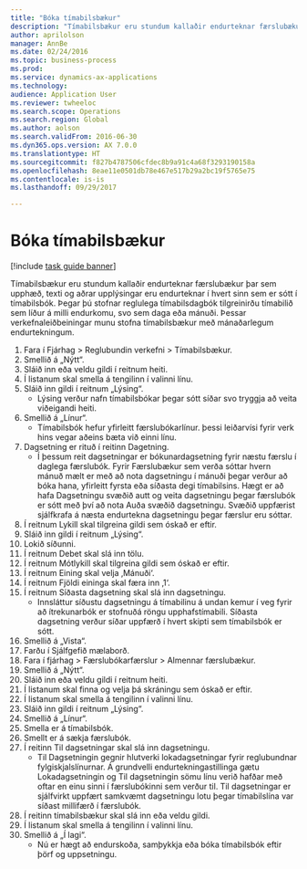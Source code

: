 ```yaml
--- 
title: "Bóka tímabilsbækur"
description: "Tímabilsbækur eru stundum kallaðir endurteknar færslubækur þar sem upphæð, texti og aðrar upplýsingar eru endurteknar í hvert sinn sem er sótt í tímabilsbók."
author: aprilolson
manager: AnnBe
ms.date: 02/24/2016
ms.topic: business-process
ms.prod: 
ms.service: dynamics-ax-applications
ms.technology: 
audience: Application User
ms.reviewer: twheeloc
ms.search.scope: Operations
ms.search.region: Global
ms.author: aolson
ms.search.validFrom: 2016-06-30
ms.dyn365.ops.version: AX 7.0.0
ms.translationtype: HT
ms.sourcegitcommit: f827b4787506cfdec8b9a91c4a68f3293190158a
ms.openlocfilehash: 8eae11e0501db78e467e517b29a2bc19f5765e75
ms.contentlocale: is-is
ms.lasthandoff: 09/29/2017

---
```

# <a name="post-periodic-journals"></a>Bóka tímabilsbækur

[!include [task guide banner](../../includes/task-guide-banner.md)]

Tímabilsbækur eru stundum kallaðir endurteknar færslubækur þar sem upphæð, texti og aðrar upplýsingar eru endurteknar í hvert sinn sem er sótt í tímabilsbók. Þegar þú stofnar reglulega tímabilsdagbók tilgreinirðu tímabilið sem líður á milli endurkomu, svo sem daga eða mánuði. Þessar verkefnaleiðbeiningar munu stofna tímabilsbækur með mánaðarlegum endurtekningum.



1. Fara í Fjárhag > Reglubundin verkefni > Tímabilsbækur.
2. Smellið á „Nýtt“.
3. Sláið inn eða veldu gildi í reitnum heiti.
4. Í listanum skal smella á tengilinn í valinni línu.
5. Sláið inn gildi í reitnum „Lýsing“.
    * Lýsing verður nafn tímabilsbókar þegar sótt síðar svo tryggja að veita viðeigandi heiti.  
6. Smellið á „Línur“.
    * Tímabilsbók hefur yfirleitt færslubókarlínur. þessi leiðarvísi fyrir verk hins vegar aðeins bæta við einni línu.  
7. Dagsetning er rituð í reitinn Dagetning.
    * Í þessum reit dagsetningar er bókunardagsetning fyrir næstu færslu í daglega færslubók. Fyrir Færslubækur sem verða sóttar hvern mánuð mælt er með að nota dagsetningu í mánuði þegar verður að bóka hana, yfirleitt fyrsta eða síðasta degi tímabilsins. Hægt er að hafa Dagsetningu svæðið autt og veita dagsetningu þegar færslubók er sótt með því að nota Auða svæðið dagsetningu.    Svæðið uppfærist sjálfkrafa á næsta endurtekna dagsetningu þegar færslur eru sóttar.  
8. Í reitnum Lykill skal tilgreina gildi sem óskað er eftir.
9. Sláið inn gildi í reitnum „Lýsing“.
10. Lokið síðunni.
11. Í reitnum Debet skal slá inn tölu.
12. Í reitnum Mótlykill skal tilgreina gildi sem óskað er eftir.
13. Í reitnum Eining skal velja ‚Mánuði‘.
14. Í reitnum Fjöldi eininga skal færa inn ‚1‘.
15. Í reitnum Síðasta dagsetning skal slá inn dagsetningu.
    * Innsláttur síðustu dagsetningu á tímabilinu á undan kemur í veg fyrir að ítrekunarbók er stofnuðá röngu upphafstímabili. Síðasta dagsetning verður síðar  uppfærð í hvert skipti sem tímabilsbók er sótt.  
16. Smellið á „Vista“.
17. Farðu í Sjálfgefið mælaborð.
18. Fara í fjárhag > Færslubókarfærslur > Almennar færslubækur.
19. Smellið á „Nýtt“.
20. Sláið inn eða veldu gildi í reitnum heiti.
21. Í listanum skal finna og velja þá skráningu sem óskað er eftir.
22. Í listanum skal smella á tengilinn í valinni línu.
23. Sláið inn gildi í reitnum „Lýsing“.
24. Smellið á „Línur“.
25. Smella er á tímabilsbók.
26. Smellt er á sækja færslubók.
27. Í reitinn Til dagsetningar skal slá inn dagsetningu.
    * Til Dagsetningin gegnir hlutverki lokadagsetningar fyrir reglubundnar fylgiskjalslínurnar. Á grundvelli endurtekningastillinga gætu Lokadagsetningin og Til dagsetningin sömu línu verið hafðar með oftar en einu sinni í færslubókinni sem verður til. Til dagsetningar er sjálfvirkt uppfært samkvæmt dagsetningu lotu þegar tímabilslína var síðast millifærð í færslubók.  
28. Í reitinn tímabilsbækur skal slá inn eða veldu gildi.
29. Í listanum skal smella á tengilinn í valinni línu.
30. Smellið á „Í lagi“.
    * Nú er hægt að endurskoða, samþykkja eða bóka tímabilsbók eftir þörf og uppsetningu.  


